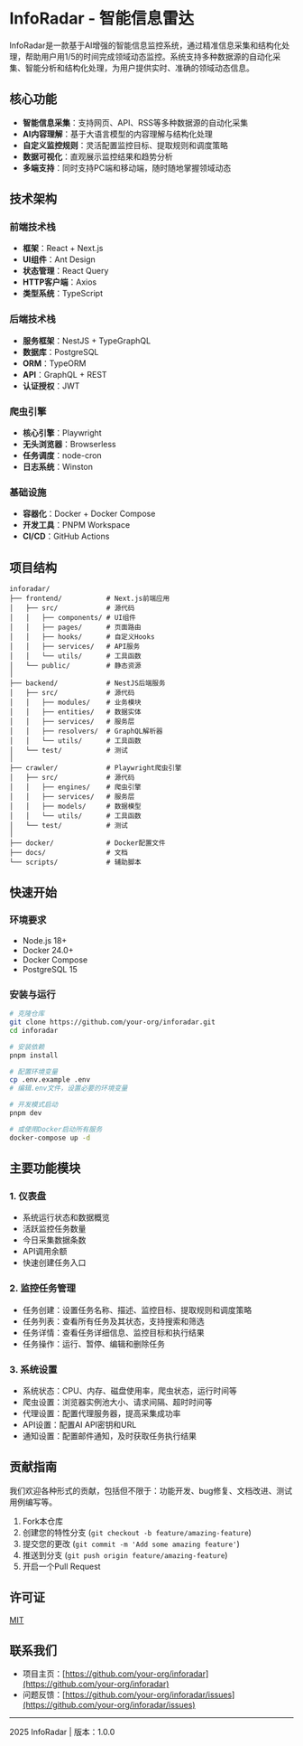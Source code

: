 # InfoRadar - 智能信息雷达

InfoRadar是一款基于AI增强的智能信息监控系统，通过精准信息采集和结构化处理，帮助用户用1/5的时间完成领域动态监控。系统支持多种数据源的自动化采集、智能分析和结构化处理，为用户提供实时、准确的领域动态信息。

## 核心功能

- **智能信息采集**：支持网页、API、RSS等多种数据源的自动化采集
- **AI内容理解**：基于大语言模型的内容理解与结构化处理
- **自定义监控规则**：灵活配置监控目标、提取规则和调度策略
- **数据可视化**：直观展示监控结果和趋势分析
- **多端支持**：同时支持PC端和移动端，随时随地掌握领域动态

## 技术架构

### 前端技术栈

- **框架**：React + Next.js
- **UI组件**：Ant Design
- **状态管理**：React Query
- **HTTP客户端**：Axios
- **类型系统**：TypeScript

### 后端技术栈

- **服务框架**：NestJS + TypeGraphQL
- **数据库**：PostgreSQL
- **ORM**：TypeORM
- **API**：GraphQL + REST
- **认证授权**：JWT

### 爬虫引擎

- **核心引擎**：Playwright
- **无头浏览器**：Browserless
- **任务调度**：node-cron
- **日志系统**：Winston

### 基础设施

- **容器化**：Docker + Docker Compose
- **开发工具**：PNPM Workspace
- **CI/CD**：GitHub Actions

## 项目结构

```
inforadar/
├── frontend/           # Next.js前端应用
│   ├── src/            # 源代码
│   │   ├── components/ # UI组件
│   │   ├── pages/      # 页面路由
│   │   ├── hooks/      # 自定义Hooks
│   │   ├── services/   # API服务
│   │   └── utils/      # 工具函数
│   └── public/         # 静态资源
│
├── backend/            # NestJS后端服务
│   ├── src/            # 源代码
│   │   ├── modules/    # 业务模块
│   │   ├── entities/   # 数据实体
│   │   ├── services/   # 服务层
│   │   ├── resolvers/  # GraphQL解析器
│   │   └── utils/      # 工具函数
│   └── test/           # 测试
│
├── crawler/            # Playwright爬虫引擎
│   ├── src/            # 源代码
│   │   ├── engines/    # 爬虫引擎
│   │   ├── services/   # 服务层
│   │   ├── models/     # 数据模型
│   │   └── utils/      # 工具函数
│   └── test/           # 测试
│
├── docker/             # Docker配置文件
├── docs/               # 文档
└── scripts/            # 辅助脚本
```

## 快速开始

### 环境要求

- Node.js 18+
- Docker 24.0+
- Docker Compose
- PostgreSQL 15

### 安装与运行

```bash
# 克隆仓库
git clone https://github.com/your-org/inforadar.git
cd inforadar

# 安装依赖
pnpm install

# 配置环境变量
cp .env.example .env
# 编辑.env文件，设置必要的环境变量

# 开发模式启动
pnpm dev

# 或使用Docker启动所有服务
docker-compose up -d
```

## 主要功能模块

### 1. 仪表盘

- 系统运行状态和数据概览
- 活跃监控任务数量
- 今日采集数据条数
- API调用余额
- 快速创建任务入口

### 2. 监控任务管理

- 任务创建：设置任务名称、描述、监控目标、提取规则和调度策略
- 任务列表：查看所有任务及其状态，支持搜索和筛选
- 任务详情：查看任务详细信息、监控目标和执行结果
- 任务操作：运行、暂停、编辑和删除任务

### 3. 系统设置

- 系统状态：CPU、内存、磁盘使用率，爬虫状态，运行时间等
- 爬虫设置：浏览器实例池大小、请求间隔、超时时间等
- 代理设置：配置代理服务器，提高采集成功率
- API设置：配置AI API密钥和URL
- 通知设置：配置邮件通知，及时获取任务执行结果

## 贡献指南

我们欢迎各种形式的贡献，包括但不限于：功能开发、bug修复、文档改进、测试用例编写等。

1. Fork本仓库
2. 创建您的特性分支 (`git checkout -b feature/amazing-feature`)
3. 提交您的更改 (`git commit -m 'Add some amazing feature'`)
4. 推送到分支 (`git push origin feature/amazing-feature`)
5. 开启一个Pull Request

## 许可证

[MIT](LICENSE)

## 联系我们

- 项目主页：[https://github.com/your-org/inforadar](https://github.com/your-org/inforadar)
- 问题反馈：[https://github.com/your-org/inforadar/issues](https://github.com/your-org/inforadar/issues)

---

 2025 InfoRadar | 版本：1.0.0
